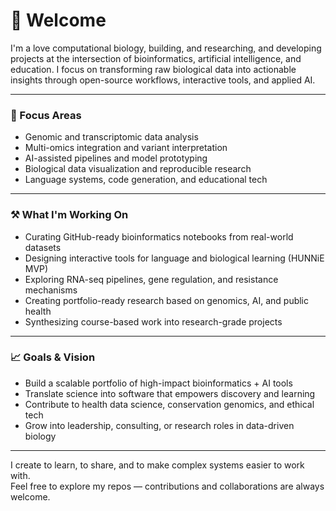 # 👋 Welcome

I'm a love computational biology, building, and researching, and developing projects at the intersection of bioinformatics, artificial intelligence, and education. I focus on transforming raw biological data into actionable insights through open-source workflows, interactive tools, and applied AI.

---

### 🧬 Focus Areas
- Genomic and transcriptomic data analysis  
- Multi-omics integration and variant interpretation  
- AI-assisted pipelines and model prototyping  
- Biological data visualization and reproducible research  
- Language systems, code generation, and educational tech  

---

### ⚒️ What I'm Working On
- Curating GitHub-ready bioinformatics notebooks from real-world datasets  
- Designing interactive tools for language and biological learning (HUNNiE MVP)  
- Exploring RNA-seq pipelines, gene regulation, and resistance mechanisms  
- Creating portfolio-ready research based on genomics, AI, and public health  
- Synthesizing course-based work into research-grade projects

---

### 📈 Goals & Vision
- Build a scalable portfolio of high-impact bioinformatics + AI tools  
- Translate science into software that empowers discovery and learning  
- Contribute to health data science, conservation genomics, and ethical tech  
- Grow into leadership, consulting, or research roles in data-driven biology  

---

I create to learn, to share, and to make complex systems easier to work with.  
Feel free to explore my repos — contributions and collaborations are always welcome.

